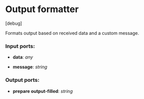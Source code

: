 # Output formatter

[debug]

Formats output based on received data and a custom message.

### Input ports:

* __data__: _any_



* __message__: _string_



### Output ports:

* __prepare output-filled__: _string_



